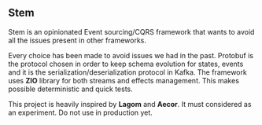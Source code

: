 ## Stem

Stem is an opinionated Event sourcing/CQRS framework that wants to avoid all the issues present in other frameworks.

Every choice has been made to avoid issues we had in the past. Protobuf is the protocol chosen in order to keep schema evolution for states,
events and it is the serialization/deserialization protocol in Kafka.
The framework uses **ZIO** library for both streams and effects management.
This makes possible deterministic and quick tests.
 
This project is heavily inspired by **Lagom** and **Aecor**.
It must considered as an experiment.
Do not use in production yet.